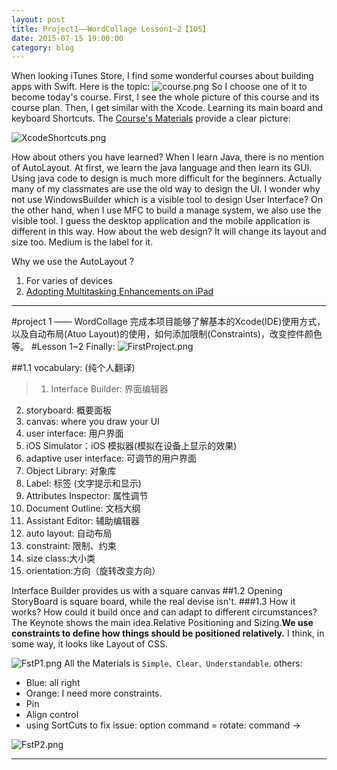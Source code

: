 ```yaml
---
layout: post
title: Project1——WordCollage Lesson1~2【IOS】
date: 2015-07-15 19:00:00
category: blog
---
```

When looking iTunes Store, I find some wonderful courses about building apps with Swift. 
Here is the topic:
![course.png](http://upload-images.jianshu.io/upload_images/48181-28bebe6d862f3b60.png)
So I choose one of it to become today's course.
First, I see the whole picture of this course and its course plan.
Then, I get similar with the Xcode. Learning its main board and keyboard Shortcuts. The [Course's Materials](http://swifteducation.github.io/teaching_app_development_with_swift/wordcollage.html) provide a clear picture:

![XcodeShortcuts.png](http://upload-images.jianshu.io/upload_images/48181-33bc6ab89f3a257a.png)



How about others you have learned?
When I learn Java, there is no mention of AutoLayout. At first, we learn the java language and then learn its GUI. Using java code to design is much more difficult for the beginners. Actually many of my classmates are use the old way to design the UI. I wonder why not use WindowsBuilder which is a visible tool to design User Interface? On the other hand, when I use MFC to build a manage system, we also use the visible tool. I guess the desktop application and the mobile application is different in this way. How about the web design? It will change its layout and size too. Medium is the label for it.


Why we use the AutoLayout ?
1. For varies of devices
2. [Adopting Multitasking Enhancements on iPad](https://developer.apple.com/library/prerelease/ios/documentation/WindowsViews/Conceptual/AdoptingMultitaskingOniPad/index.html#//apple_ref/doc/uid/TP40015145-CH3-SW1)
 
---
#project  1 —— WordCollage
完成本项目能够了解基本的Xcode(IDE)使用方式，以及自动布局(Atuo Layout)的使用，如何添加限制(Constraints)，改变控件颜色等。
#Lesson 1~2
Finally:
![FirstProject.png](http://upload-images.jianshu.io/upload_images/48181-62802bfac58326f0.png)

##1.1 vocabulary: (纯个人翻译)
>1. Interface Builder: 界面编辑器
2. storyboard: 概要面板
3. canvas: where you draw your UI
4. user interface: 用户界面
5. iOS Simulator：iOS 模拟器(模拟在设备上显示的效果)
6. adaptive user interface: 可调节的用户界面
7. Object Library: 对象库
8. Label: 标签 (文字提示和显示)
9. Attributes Inspector: 属性调节
10. Document Outline: 文档大纲
11. Assistant Editor: 辅助编辑器
12. auto layout: 自动布局
13. constraint: 限制、约束
14. size class:大小类
15. orientation:方向（旋转改变方向）

Interface Builder provides us with a square canvas
##1.2 Opening
StoryBoard is square board, while the real devise isn't.
###1.3 How it works? How could it build once and can adapt to different circumstances?  
The Keynote shows the main idea.Relative Positioning and Sizing.**We use constraints to define how things should be positioned relatively.** I think, in some way, it looks like Layout of CSS.

![FstP1.png](http://upload-images.jianshu.io/upload_images/48181-1f60c5c741b2f59d.png)
All the Materials is `Simple、Clear、Understandable`.
others:
- Blue: all right
- Orange: I need more constraints.
- Pin 
- Align control
- using SortCuts to fix issue: option command = 
 rotate: command -> 

![FstP2.png](http://upload-images.jianshu.io/upload_images/48181-f6f26b0150b63068.png)

---


